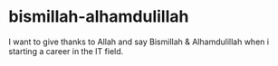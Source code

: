 # bismillah-alhamdulillah
I want to give thanks to Allah and say Bismillah &amp; Alhamdulillah when i starting a career in the IT field.
